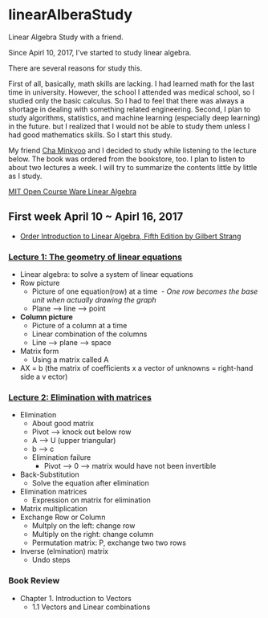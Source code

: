 # linearAlberaStudy
Linear Algebra Study with a friend.

Since Apirl 10, 2017, I've started to study linear algebra.

There are several reasons for study this.

First of all, basically, math skills are lacking. I had learned math for the last time in university. However, the school I attended was medical school, so I studied only the basic calculus. So I had to feel that there was always a shortage in dealing with something related engineering.
Second, I plan to study algorithms, statistics, and machine learning (especially deep learning) in the future. but I realized that I would not be able to study them unless I had good mathematics skills. So I start this study.

My friend [Cha Minkyoo](https://github.com/cl9200) and I decided to study while listening to the lecture below. The book was ordered from the bookstore, too. I plan to listen to about two lectures a week. I will try to summarize the contents little by little as I study.

[MIT Open Course Ware Linear Algebra](https://ocw.mit.edu/courses/mathematics/18-06-linear-algebra-spring-2010/)

## First week April 10 ~ Apirl 16, 2017

- [Order Introduction to Linear Algebra, Fifth Edition by Gilbert Strang](https://www.amazon.com/Introduction-Linear-Algebra-Gilbert-Strang/dp/0980232775/ref=sr_1_1?ie=UTF8&qid=1491776890&sr=8-1&keywords=introduction+to+linear+algebra+5th+edition)

### [Lecture 1: The geometry of linear equations](https://ocw.mit.edu/courses/mathematics/18-06-linear-algebra-spring-2010/video-lectures/lecture-1-the-geometry-of-linear-equations/)
- Linear algebra: to solve a system of linear equations
- Row picture
  - Picture of one equation(row) at a time
  - *One row becomes the base unit when actually drawing the graph*
  - Plane --> line --> point
- **Column picture**
  - Picture of a column at a time
  - Linear combination of the columns
  - Line --> plane --> space
- Matrix form
  - Using a matrix called A
- AX = b (the matrix of coefficients x a vector of unknowns = right-hand side a v ector)

### [Lecture 2: Elimination with matrices](https://ocw.mit.edu/courses/mathematics/18-06-linear-algebra-spring-2010/video-lectures/lecture-2-elimination-with-matrices/)
- Elimination
  - About good matrix
  - Pivot --> knock out below row
  - A --> U (upper triangular)
  - b --> c
  - Elimination failure
    - Pivot --> 0 --> matrix would have not been invertible
- Back-Substitution
  - Solve the equation after elimination
- Elimination matrices
  - Expression on matrix for elimination
- Matrix multiplication
- Exchange Row or Column
  - Multply on the left: change row
  - Multiply on the right: change column
  - Permutation matrix: P, exchange two two rows
- Inverse (elmination) matrix
  - Undo steps

### Book Review
- Chapter 1. Introduction to Vectors
  - 1.1 Vectors and Linear combinations

